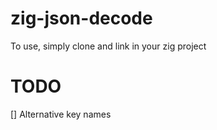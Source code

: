 # zig-json-decode

To use, simply clone and link in your zig project

# TODO
[] Alternative key names
